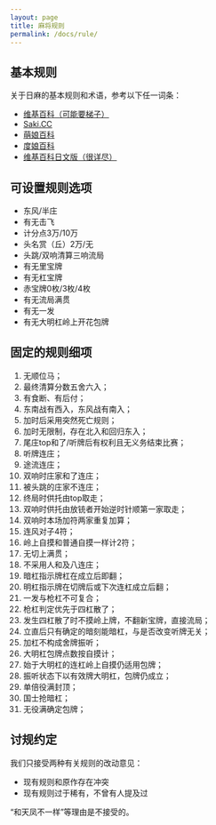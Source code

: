 ```yaml
---
layout: page
title: 麻将规则
permalink: /docs/rule/
---
```


## 基本规则

关于日麻的基本规则和术语，参考以下任一词条：

- [维基百科（可能要梯子）](https://zh.wikipedia.org/wiki/%E6%97%A5%E6%9C%AC%E9%BA%BB%E9%9B%80)
- [Saki.CC](http://saki.cc/%E6%97%A5%E6%9C%AC%E9%BA%BB%E9%9B%80%E7%9A%84%E8%A7%84%E5%88%99)
- [萌娘百科](https://zh.moegirl.org/zh-hans/%E6%97%A5%E6%9C%AC%E9%BA%BB%E5%B0%86%E5%A8%98)
- [度娘百科](http://baike.baidu.com/item/%E6%97%A5%E6%9C%AC%E9%BA%BB%E5%B0%86)
- [维基百科日文版（很详尽）](https://ja.wikipedia.org/wiki/%E9%BA%BB%E9%9B%80%E3%81%AE%E3%83%AB%E3%83%BC%E3%83%AB)

## 可设置规则选项
- 东风/半庄
- 有无击飞
- 计分点3万/10万
- 头名赏（丘）2万/无
- 头跳/双响清算三响流局
- 有无里宝牌
- 有无杠宝牌
- 赤宝牌0枚/3枚/4枚
- 有无流局满贯
- 有无一发
- 有无大明杠岭上开花包牌

## 固定的规则细项

1. 无顺位马；
1. 最终清算分数五舍六入；
1. 有食断、有后付；
1. 东南战有西入，东风战有南入；
1. 加时后采用突然死亡规则；
1. 加时无限制，存在北入和回归东入；
1. 尾庄top和了/听牌后有权利且无义务结束比赛；
1. 听牌连庄；
1. 途流连庄；
1. 双响时庄家和了连庄；
1. 被头跳的庄家不连庄；
1. 终局时供托由top取走；
1. 双响时供托由放铳者开始逆时针顺第一家取走；
1. 双响时本场加符两家重复加算；
1. 连风对子4符；
1. 岭上自摸和普通自摸一样计2符；
1. 无切上满贯；
1. 不采用人和及八连庄；
1. 暗杠指示牌杠在成立后即翻；
1. 明杠指示牌在切牌后或下次连杠成立后翻；
1. 一发与枪杠不可复合；
1. 枪杠判定优先于四杠散了；
1. 发生四杠散了时不摸岭上牌，不翻新宝牌，直接流局；
1. 立直后只有确定的暗刻能暗杠，与是否改变听牌无关；
1. 加杠不构成舍牌振听；
1. 大明杠包牌点数按自摸计；
1. 始于大明杠的连杠岭上自摸仍适用包牌；
1. 振听状态下以有效牌大明杠，包牌仍成立；
1. 单倍役满封顶；
1. 国士抢暗杠；
1. 无役满确定包牌；


## 讨规约定

我们只接受两种有关规则的改动意见：
- 现有规则和原作存在冲突
- 现有规则过于稀有，不曾有人提及过

“和天凤不一样”等理由是不接受的。

